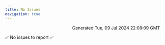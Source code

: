```yaml
---
title: No Issues
navigation: true
---
```


<p style="text-align:right;color:#cccs">
Generated Tue, 09 Jul 2024 22:08:09 GMT
</p>
<p>✅ No issues to report ✅</p>



